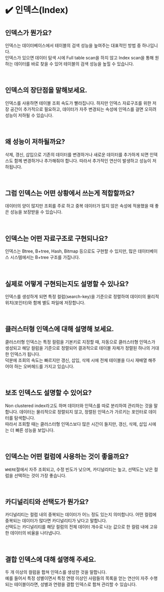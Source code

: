 # ✔️ 인덱스(Index)

## 인덱스가 뭔가요?
인덱스는 데이터베이스에서 테이블의 검색 성능을 높여주는 대표적인 방법 중 하나입니다.<br>
인덱스가 있으면 데이터 탐색 시에 Full table scan을 하지 않고 Index scan을 통해 원하는 데이터를 바로 찾을 수 있어 
테이블의 검색 성능을 높힐 수 있습니다.

<br>

## 인덱스의 장단점을 말해보세요.
인덱스를 사용하면 테이블 조회 속도가 빨라집니다. 
하지만 인덱스 자료구조를 위한 저장 공간이 추가적으로 필요하고,
데이터가 자주 변경되는 속성에 인덱스를 걸면 오히려 성능이 저하될 수 있습니다.

<br>

## 왜 성능이 저하될까요?
삭제, 갱신, 삽입으로 기존의 데이터를 변경하거나 새로운 데이터를 추가하게 되면 인덱스도 함께 변경하거나 추가해줘야 합니다.
따라서 추가적인 연산이 발생하고 성능이 저하됩니다.

<br>

## 그럼 인덱스는 어떤 상황에서 쓰는게 적합할까요?
데이터의 양이 많지만 조회를 주로 하고 중복 데이터가 많지 않은 속성에 적용했을 때 좋은 성능을 보장받을 수 있습니다.

<br>

## 인덱스는 어떤 자료구조로 구현되나요?
인덱스는 Btree, B+tree, Hash, Bitmap 등으로도 구현할 수 있지만,
많은 데이터베이스 시스템에서는 B+tree 구조를 가집니다.

<br>

## 실제로 어떻게 구현되는지도 설명할 수 있나요?
인덱스를 생성하게 되면 특정 컬럼(search-key)을 기준으로 정렬하여 데이터의 물리적 위치(포인터)와 함께 별도 파일에 저장합니다.

<br>

## 클러스터형 인덱스에 대해 설명해 보세요.
클러스터형 인덱스는 특정 컬럼을 기본키로 지정할 때, 자동으로 클러스터형 인덱스가 생성되고 해당 컬럼을 기준으로 정렬되어
결과적으로 테이블 자체가 정렬된 하나의 거대한 인덱스가 됩니다.<br>
덕분에 조회의 속도는 빠르지만 갱신, 삽입, 삭제 시에 전체 테이블을 다시 재배열 해주어야 하는 오버헤드를 가지고 있습니다.

<br>

## 보조 인덱스도 설명할 수 있어요?
Non clustered index라고도 하며 데이터와 인덱스를 따로 분리하여 관리하는 것을 말합니다.
데이터는 물리적으로 정렬되지 않고, 정렬된 인덱스가 가르키는 포인터로 데이터를 탐색합니다.<br>
따라서 조회할 때는 클러스터형 인덱스보다 많은 시간이 들지만, 갱신, 삭제, 삽입 시에는 더 빠른 성능을 보입니다.

<br>

## 인덱스는 어떤 컬럼에 사용하는 것이 좋을까요?
`WHERE`절에서 자주 조회되고, 수정 빈도가 낮으며, 카디널리티는 높고, 선택도는 낮은 컬럼을 선택하는 것이 가장 좋습니다.

<br>

## 카디널리티와 선택도가 뭔가요?
카디널리티는 컬럼 내의 중복되는 데이터가 어느 정도 있는지 의미합니다.
어떤 컬럼에 중복되는 데이터가 많다면 카디널리티가 낮다고 말합니다.<br>
선택도는 카디널리티를 해당 컬럼의 전체 데이터 개수로 나눈 값으로 한 컬럼 내에 고유한 데이터의 비율을 나타냅니다.

<br>

## 결합 인덱스에 대해 설명해 주세요.
두 개 이상의 컬럼을 합쳐 인덱스를 생성한 것을 말합니다.<br>
예를 들어서 특정 성별이면서 특정 연령 이상인 사람들의 목록을 얻는 연산이 자주 수행되는 테이블이라면,
성별과 연령을 결합 인덱스로 함쳐 관리할 수 있습니다.
